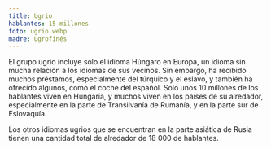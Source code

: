 ```yaml
---
title: Ugrio
hablantes: 15 millones
foto: ugrio.webp
madre: Ugrofinés
---
```


El grupo ugrio incluye solo el idioma Húngaro en Europa, un idioma sin mucha relación a los idiomas de sus vecinos. Sin embargo, ha recibido muchos préstamos, especialmente del túrquico y el eslavo, y también ha ofrecido algunos, como el coche del español. Solo unos 10 millones de los hablantes viven en Hungaría, y muchos viven en los países de su alredador, especialmente en la parte de Transilvanía de Rumanía, y en la parte sur de Eslovaquía.

Los otros idiomas ugrios que se encuentran en la parte asiática de Rusia tienen una cantidad total de alredador de 18 000 de hablantes.